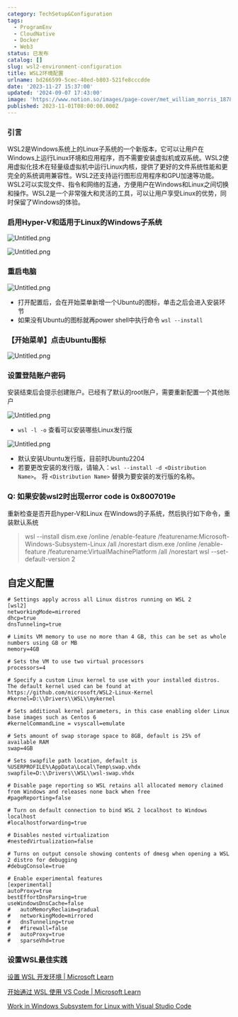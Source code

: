 ```yaml
---
category: TechSetup&Configuration
tags:
  - ProgramEnv
  - CloudNative
  - Docker
  - Web3
status: 已发布
catalog: []
slug: wsl2-environment-configuration
title: WSL2环境配置
urlname: bd266599-5cec-40ed-b803-521fe8cccdde
date: '2023-11-27 15:37:00'
updated: '2024-09-07 17:43:00'
image: 'https://www.notion.so/images/page-cover/met_william_morris_1878.jpg'
published: 2023-11-01T08:00:00.000Z
---
```


### 引言


WSL2是Windows系统上的Linux子系统的一个新版本，它可以让用户在Windows上运行Linux环境和应用程序，而不需要安装虚拟机或双系统。WSL2使用虚拟化技术在轻量级虚拟机中运行Linux内核，提供了更好的文件系统性能和更完全的系统调用兼容性。WSL2还支持运行图形应用程序和GPU加速等功能。WSL2可以实现文件、指令和网络的互通，方便用户在Windows和Linux之间切换和操作。WSL2是一个非常强大和灵活的工具，可以让用户享受Linux的优势，同时保留了Windows的体验。


### 启用Hyper-V和适用于Linux的Windows子系统


![Untitled.png](https://prod-files-secure.s3.us-west-2.amazonaws.com/5d24fe63-e567-4804-86f9-9fdc62e13082/62efe4d1-37d6-4606-a7b8-34dcd63ff38a/Untitled.png?X-Amz-Algorithm=AWS4-HMAC-SHA256&X-Amz-Content-Sha256=UNSIGNED-PAYLOAD&X-Amz-Credential=ASIAZI2LB46655LUTHIF%2F20250418%2Fus-west-2%2Fs3%2Faws4_request&X-Amz-Date=20250418T053949Z&X-Amz-Expires=3600&X-Amz-Security-Token=IQoJb3JpZ2luX2VjEOb%2F%2F%2F%2F%2F%2F%2F%2F%2F%2FwEaCXVzLXdlc3QtMiJHMEUCIFkrB55lCkzA6D5PGO6AylaStlCAKYvAbwaZxASHK5HWAiEA8if54dP18iDtfumKGyt2JpCNwsQ4scBf6f5r08ff7Msq%2FwMIbhAAGgw2Mzc0MjMxODM4MDUiDNlUByJE5%2Bd1WgFH6SrcAxtHpL9IwvJfI6JV7wJzYaEZDnol8bT6LgdV6BMN9HFMOlhk99rFHpC2TZpPnnHUOPXFLssdghbNloLsgvwjFHhVcAGSAHR92JcONxLVAW9oJnP2gUa6bLMhkhKx%2FsR3K1JFC5AsZootb7Mhn9YO1g1V1F2PQr4Lsuu9R8F9tvTr5jl8G99QG395nfmOOfNen4bQL6yON9yzoHTn75L2KxI%2BlyurPhBoz%2B4F2daNijYVtT9nhcBfNOV3X848JHdC1qmzh1FnB3Jg%2FJgfux1sE6CLsyhyy%2BwDgWlpFjToNk5gxWJyTqu5nI%2FBhoai5X6LwTHGgEr8uvSOumRC6Q6rFwzcWOVK03bbO1ixsDf2rV0eR2yBykPCENOka7BSzPOXY4qusW3ULc%2Fw5ooMXZ4g3AUg1zTPf%2B2X1ahBemYq4fkR39gBDY7tRQ%2BZ268B8zXLeqbFt6d8KCG4Ra5yLnRCpvBYdl4NfC6Tyb9MZDdIewxP33MS%2FBnoLZkoFrn%2FsoIqD6NgIIkMzId9AG8CfjYtmSjxT1RJEztwgP7gYH58V6A0NHJnQ0SQ7vpPF10K9vZalkwPbajr0InoGlZZgviWihxyUGn8EXxuCqol4QpZxfaQZdGaim4WVdTKVi77MOrCh8AGOqUBcrFqH%2BcKGzC%2FiEYiNbzkkuSIIxN5X8YQFOLxshczyidACil0LCq0eFeex6No6lB1qiNdQG32rp9cYGIF40pU6KHcQkf8%2BbwIxk1KLAGy9WQBEl62onkDDRwDJF5Il83KhVNs1huDPmVsZdCFQC%2F%2FaLfJOhnZcXtaWe0RTmzt4lI5qNvS52%2FQzw7ZxUViFJ0Ae6kKgIFryIXktfdi00BVmDPb2mnO&X-Amz-Signature=b8d9a582f2d0104c523eaa04824306d88798d470fc84d5f58cfbac2df12e6c9e&X-Amz-SignedHeaders=host&x-id=GetObject)


![Untitled.png](https://prod-files-secure.s3.us-west-2.amazonaws.com/5d24fe63-e567-4804-86f9-9fdc62e13082/74866fe6-9ce5-4055-94c5-4900f6f5ff8b/Untitled.png?X-Amz-Algorithm=AWS4-HMAC-SHA256&X-Amz-Content-Sha256=UNSIGNED-PAYLOAD&X-Amz-Credential=ASIAZI2LB46655LUTHIF%2F20250418%2Fus-west-2%2Fs3%2Faws4_request&X-Amz-Date=20250418T053949Z&X-Amz-Expires=3600&X-Amz-Security-Token=IQoJb3JpZ2luX2VjEOb%2F%2F%2F%2F%2F%2F%2F%2F%2F%2FwEaCXVzLXdlc3QtMiJHMEUCIFkrB55lCkzA6D5PGO6AylaStlCAKYvAbwaZxASHK5HWAiEA8if54dP18iDtfumKGyt2JpCNwsQ4scBf6f5r08ff7Msq%2FwMIbhAAGgw2Mzc0MjMxODM4MDUiDNlUByJE5%2Bd1WgFH6SrcAxtHpL9IwvJfI6JV7wJzYaEZDnol8bT6LgdV6BMN9HFMOlhk99rFHpC2TZpPnnHUOPXFLssdghbNloLsgvwjFHhVcAGSAHR92JcONxLVAW9oJnP2gUa6bLMhkhKx%2FsR3K1JFC5AsZootb7Mhn9YO1g1V1F2PQr4Lsuu9R8F9tvTr5jl8G99QG395nfmOOfNen4bQL6yON9yzoHTn75L2KxI%2BlyurPhBoz%2B4F2daNijYVtT9nhcBfNOV3X848JHdC1qmzh1FnB3Jg%2FJgfux1sE6CLsyhyy%2BwDgWlpFjToNk5gxWJyTqu5nI%2FBhoai5X6LwTHGgEr8uvSOumRC6Q6rFwzcWOVK03bbO1ixsDf2rV0eR2yBykPCENOka7BSzPOXY4qusW3ULc%2Fw5ooMXZ4g3AUg1zTPf%2B2X1ahBemYq4fkR39gBDY7tRQ%2BZ268B8zXLeqbFt6d8KCG4Ra5yLnRCpvBYdl4NfC6Tyb9MZDdIewxP33MS%2FBnoLZkoFrn%2FsoIqD6NgIIkMzId9AG8CfjYtmSjxT1RJEztwgP7gYH58V6A0NHJnQ0SQ7vpPF10K9vZalkwPbajr0InoGlZZgviWihxyUGn8EXxuCqol4QpZxfaQZdGaim4WVdTKVi77MOrCh8AGOqUBcrFqH%2BcKGzC%2FiEYiNbzkkuSIIxN5X8YQFOLxshczyidACil0LCq0eFeex6No6lB1qiNdQG32rp9cYGIF40pU6KHcQkf8%2BbwIxk1KLAGy9WQBEl62onkDDRwDJF5Il83KhVNs1huDPmVsZdCFQC%2F%2FaLfJOhnZcXtaWe0RTmzt4lI5qNvS52%2FQzw7ZxUViFJ0Ae6kKgIFryIXktfdi00BVmDPb2mnO&X-Amz-Signature=2edb14ef85174f89d6701851b273766187d5b77c5fa2931b05c0b1d28771e161&X-Amz-SignedHeaders=host&x-id=GetObject)


### 重启电脑


![Untitled.png](https://prod-files-secure.s3.us-west-2.amazonaws.com/5d24fe63-e567-4804-86f9-9fdc62e13082/ed8ca255-2fda-4c1b-9b1a-f1896300e8e7/Untitled.png?X-Amz-Algorithm=AWS4-HMAC-SHA256&X-Amz-Content-Sha256=UNSIGNED-PAYLOAD&X-Amz-Credential=ASIAZI2LB46655LUTHIF%2F20250418%2Fus-west-2%2Fs3%2Faws4_request&X-Amz-Date=20250418T053949Z&X-Amz-Expires=3600&X-Amz-Security-Token=IQoJb3JpZ2luX2VjEOb%2F%2F%2F%2F%2F%2F%2F%2F%2F%2FwEaCXVzLXdlc3QtMiJHMEUCIFkrB55lCkzA6D5PGO6AylaStlCAKYvAbwaZxASHK5HWAiEA8if54dP18iDtfumKGyt2JpCNwsQ4scBf6f5r08ff7Msq%2FwMIbhAAGgw2Mzc0MjMxODM4MDUiDNlUByJE5%2Bd1WgFH6SrcAxtHpL9IwvJfI6JV7wJzYaEZDnol8bT6LgdV6BMN9HFMOlhk99rFHpC2TZpPnnHUOPXFLssdghbNloLsgvwjFHhVcAGSAHR92JcONxLVAW9oJnP2gUa6bLMhkhKx%2FsR3K1JFC5AsZootb7Mhn9YO1g1V1F2PQr4Lsuu9R8F9tvTr5jl8G99QG395nfmOOfNen4bQL6yON9yzoHTn75L2KxI%2BlyurPhBoz%2B4F2daNijYVtT9nhcBfNOV3X848JHdC1qmzh1FnB3Jg%2FJgfux1sE6CLsyhyy%2BwDgWlpFjToNk5gxWJyTqu5nI%2FBhoai5X6LwTHGgEr8uvSOumRC6Q6rFwzcWOVK03bbO1ixsDf2rV0eR2yBykPCENOka7BSzPOXY4qusW3ULc%2Fw5ooMXZ4g3AUg1zTPf%2B2X1ahBemYq4fkR39gBDY7tRQ%2BZ268B8zXLeqbFt6d8KCG4Ra5yLnRCpvBYdl4NfC6Tyb9MZDdIewxP33MS%2FBnoLZkoFrn%2FsoIqD6NgIIkMzId9AG8CfjYtmSjxT1RJEztwgP7gYH58V6A0NHJnQ0SQ7vpPF10K9vZalkwPbajr0InoGlZZgviWihxyUGn8EXxuCqol4QpZxfaQZdGaim4WVdTKVi77MOrCh8AGOqUBcrFqH%2BcKGzC%2FiEYiNbzkkuSIIxN5X8YQFOLxshczyidACil0LCq0eFeex6No6lB1qiNdQG32rp9cYGIF40pU6KHcQkf8%2BbwIxk1KLAGy9WQBEl62onkDDRwDJF5Il83KhVNs1huDPmVsZdCFQC%2F%2FaLfJOhnZcXtaWe0RTmzt4lI5qNvS52%2FQzw7ZxUViFJ0Ae6kKgIFryIXktfdi00BVmDPb2mnO&X-Amz-Signature=24f11816601919accb899effbc61b89f169b3b4f8490b556c513b3cd5c0a6e95&X-Amz-SignedHeaders=host&x-id=GetObject)

- 打开配置后，会在开始菜单新增一个Ubuntu的图标，单击之后会进入安装环节
- 如果没有Ubuntu的图标就再power shell中执行命令 `wsl --install`

### 【开始菜单】点击Ubuntu图标


![Untitled.png](https://prod-files-secure.s3.us-west-2.amazonaws.com/5d24fe63-e567-4804-86f9-9fdc62e13082/d7415a12-f453-43fe-a604-a208d85638a3/Untitled.png?X-Amz-Algorithm=AWS4-HMAC-SHA256&X-Amz-Content-Sha256=UNSIGNED-PAYLOAD&X-Amz-Credential=ASIAZI2LB46655LUTHIF%2F20250418%2Fus-west-2%2Fs3%2Faws4_request&X-Amz-Date=20250418T053949Z&X-Amz-Expires=3600&X-Amz-Security-Token=IQoJb3JpZ2luX2VjEOb%2F%2F%2F%2F%2F%2F%2F%2F%2F%2FwEaCXVzLXdlc3QtMiJHMEUCIFkrB55lCkzA6D5PGO6AylaStlCAKYvAbwaZxASHK5HWAiEA8if54dP18iDtfumKGyt2JpCNwsQ4scBf6f5r08ff7Msq%2FwMIbhAAGgw2Mzc0MjMxODM4MDUiDNlUByJE5%2Bd1WgFH6SrcAxtHpL9IwvJfI6JV7wJzYaEZDnol8bT6LgdV6BMN9HFMOlhk99rFHpC2TZpPnnHUOPXFLssdghbNloLsgvwjFHhVcAGSAHR92JcONxLVAW9oJnP2gUa6bLMhkhKx%2FsR3K1JFC5AsZootb7Mhn9YO1g1V1F2PQr4Lsuu9R8F9tvTr5jl8G99QG395nfmOOfNen4bQL6yON9yzoHTn75L2KxI%2BlyurPhBoz%2B4F2daNijYVtT9nhcBfNOV3X848JHdC1qmzh1FnB3Jg%2FJgfux1sE6CLsyhyy%2BwDgWlpFjToNk5gxWJyTqu5nI%2FBhoai5X6LwTHGgEr8uvSOumRC6Q6rFwzcWOVK03bbO1ixsDf2rV0eR2yBykPCENOka7BSzPOXY4qusW3ULc%2Fw5ooMXZ4g3AUg1zTPf%2B2X1ahBemYq4fkR39gBDY7tRQ%2BZ268B8zXLeqbFt6d8KCG4Ra5yLnRCpvBYdl4NfC6Tyb9MZDdIewxP33MS%2FBnoLZkoFrn%2FsoIqD6NgIIkMzId9AG8CfjYtmSjxT1RJEztwgP7gYH58V6A0NHJnQ0SQ7vpPF10K9vZalkwPbajr0InoGlZZgviWihxyUGn8EXxuCqol4QpZxfaQZdGaim4WVdTKVi77MOrCh8AGOqUBcrFqH%2BcKGzC%2FiEYiNbzkkuSIIxN5X8YQFOLxshczyidACil0LCq0eFeex6No6lB1qiNdQG32rp9cYGIF40pU6KHcQkf8%2BbwIxk1KLAGy9WQBEl62onkDDRwDJF5Il83KhVNs1huDPmVsZdCFQC%2F%2FaLfJOhnZcXtaWe0RTmzt4lI5qNvS52%2FQzw7ZxUViFJ0Ae6kKgIFryIXktfdi00BVmDPb2mnO&X-Amz-Signature=d1951800a44dd49338239b5a3e5aad99ddc2a6a3a76ff2fd3044cab5fbfd83de&X-Amz-SignedHeaders=host&x-id=GetObject)


### 设置登陆账户密码


安装结束后会提示创建账户。已经有了默认的root账户，需要重新配置一个其他账户


![Untitled.png](https://prod-files-secure.s3.us-west-2.amazonaws.com/5d24fe63-e567-4804-86f9-9fdc62e13082/bb38a6ce-031e-4122-9787-de509d2240bf/Untitled.png?X-Amz-Algorithm=AWS4-HMAC-SHA256&X-Amz-Content-Sha256=UNSIGNED-PAYLOAD&X-Amz-Credential=ASIAZI2LB46655LUTHIF%2F20250418%2Fus-west-2%2Fs3%2Faws4_request&X-Amz-Date=20250418T053949Z&X-Amz-Expires=3600&X-Amz-Security-Token=IQoJb3JpZ2luX2VjEOb%2F%2F%2F%2F%2F%2F%2F%2F%2F%2FwEaCXVzLXdlc3QtMiJHMEUCIFkrB55lCkzA6D5PGO6AylaStlCAKYvAbwaZxASHK5HWAiEA8if54dP18iDtfumKGyt2JpCNwsQ4scBf6f5r08ff7Msq%2FwMIbhAAGgw2Mzc0MjMxODM4MDUiDNlUByJE5%2Bd1WgFH6SrcAxtHpL9IwvJfI6JV7wJzYaEZDnol8bT6LgdV6BMN9HFMOlhk99rFHpC2TZpPnnHUOPXFLssdghbNloLsgvwjFHhVcAGSAHR92JcONxLVAW9oJnP2gUa6bLMhkhKx%2FsR3K1JFC5AsZootb7Mhn9YO1g1V1F2PQr4Lsuu9R8F9tvTr5jl8G99QG395nfmOOfNen4bQL6yON9yzoHTn75L2KxI%2BlyurPhBoz%2B4F2daNijYVtT9nhcBfNOV3X848JHdC1qmzh1FnB3Jg%2FJgfux1sE6CLsyhyy%2BwDgWlpFjToNk5gxWJyTqu5nI%2FBhoai5X6LwTHGgEr8uvSOumRC6Q6rFwzcWOVK03bbO1ixsDf2rV0eR2yBykPCENOka7BSzPOXY4qusW3ULc%2Fw5ooMXZ4g3AUg1zTPf%2B2X1ahBemYq4fkR39gBDY7tRQ%2BZ268B8zXLeqbFt6d8KCG4Ra5yLnRCpvBYdl4NfC6Tyb9MZDdIewxP33MS%2FBnoLZkoFrn%2FsoIqD6NgIIkMzId9AG8CfjYtmSjxT1RJEztwgP7gYH58V6A0NHJnQ0SQ7vpPF10K9vZalkwPbajr0InoGlZZgviWihxyUGn8EXxuCqol4QpZxfaQZdGaim4WVdTKVi77MOrCh8AGOqUBcrFqH%2BcKGzC%2FiEYiNbzkkuSIIxN5X8YQFOLxshczyidACil0LCq0eFeex6No6lB1qiNdQG32rp9cYGIF40pU6KHcQkf8%2BbwIxk1KLAGy9WQBEl62onkDDRwDJF5Il83KhVNs1huDPmVsZdCFQC%2F%2FaLfJOhnZcXtaWe0RTmzt4lI5qNvS52%2FQzw7ZxUViFJ0Ae6kKgIFryIXktfdi00BVmDPb2mnO&X-Amz-Signature=95f05798349a4c9f3819aacee56d066570b478d7045366102e490b86d07d3fb0&X-Amz-SignedHeaders=host&x-id=GetObject)

- `wsl -l -o` 查看可以安装哪些Linux发行版

![Untitled.png](https://prod-files-secure.s3.us-west-2.amazonaws.com/5d24fe63-e567-4804-86f9-9fdc62e13082/4b4e5e2f-4e13-4651-8884-559a62c38137/Untitled.png?X-Amz-Algorithm=AWS4-HMAC-SHA256&X-Amz-Content-Sha256=UNSIGNED-PAYLOAD&X-Amz-Credential=ASIAZI2LB46655LUTHIF%2F20250418%2Fus-west-2%2Fs3%2Faws4_request&X-Amz-Date=20250418T053949Z&X-Amz-Expires=3600&X-Amz-Security-Token=IQoJb3JpZ2luX2VjEOb%2F%2F%2F%2F%2F%2F%2F%2F%2F%2FwEaCXVzLXdlc3QtMiJHMEUCIFkrB55lCkzA6D5PGO6AylaStlCAKYvAbwaZxASHK5HWAiEA8if54dP18iDtfumKGyt2JpCNwsQ4scBf6f5r08ff7Msq%2FwMIbhAAGgw2Mzc0MjMxODM4MDUiDNlUByJE5%2Bd1WgFH6SrcAxtHpL9IwvJfI6JV7wJzYaEZDnol8bT6LgdV6BMN9HFMOlhk99rFHpC2TZpPnnHUOPXFLssdghbNloLsgvwjFHhVcAGSAHR92JcONxLVAW9oJnP2gUa6bLMhkhKx%2FsR3K1JFC5AsZootb7Mhn9YO1g1V1F2PQr4Lsuu9R8F9tvTr5jl8G99QG395nfmOOfNen4bQL6yON9yzoHTn75L2KxI%2BlyurPhBoz%2B4F2daNijYVtT9nhcBfNOV3X848JHdC1qmzh1FnB3Jg%2FJgfux1sE6CLsyhyy%2BwDgWlpFjToNk5gxWJyTqu5nI%2FBhoai5X6LwTHGgEr8uvSOumRC6Q6rFwzcWOVK03bbO1ixsDf2rV0eR2yBykPCENOka7BSzPOXY4qusW3ULc%2Fw5ooMXZ4g3AUg1zTPf%2B2X1ahBemYq4fkR39gBDY7tRQ%2BZ268B8zXLeqbFt6d8KCG4Ra5yLnRCpvBYdl4NfC6Tyb9MZDdIewxP33MS%2FBnoLZkoFrn%2FsoIqD6NgIIkMzId9AG8CfjYtmSjxT1RJEztwgP7gYH58V6A0NHJnQ0SQ7vpPF10K9vZalkwPbajr0InoGlZZgviWihxyUGn8EXxuCqol4QpZxfaQZdGaim4WVdTKVi77MOrCh8AGOqUBcrFqH%2BcKGzC%2FiEYiNbzkkuSIIxN5X8YQFOLxshczyidACil0LCq0eFeex6No6lB1qiNdQG32rp9cYGIF40pU6KHcQkf8%2BbwIxk1KLAGy9WQBEl62onkDDRwDJF5Il83KhVNs1huDPmVsZdCFQC%2F%2FaLfJOhnZcXtaWe0RTmzt4lI5qNvS52%2FQzw7ZxUViFJ0Ae6kKgIFryIXktfdi00BVmDPb2mnO&X-Amz-Signature=e1e770b5d0473e52c27e6d2cf57a4625989754a84155342230b43af060b6d253&X-Amz-SignedHeaders=host&x-id=GetObject)

- 默认安装Ubuntu发行版，目前时Ubuntu2204
- 若要更改安装的发行版，请输入：`wsl --install -d <Distribution Name>`。 将 `<Distribution Name>` 替换为要安装的发行版的名称。

### Q: 如果安装wsl2时出现error code is 0x8007019e


重新检查是否开启hyper-V和Linux 在Windows的子系统，然后执行如下命令，重装默认系统

> wsl --install
> dism.exe /online /enable-feature /featurename:Microsoft-Windows-Subsystem-Linux /all /norestart
> dism.exe /online /enable-feature /featurename:VirtualMachinePlatform /all /norestart
> wsl --set-default-version 2

## 自定义配置


```shell
# Settings apply across all Linux distros running on WSL 2
[wsl2]
networkingMode=mirrored
dhcp=true
dnsTunneling=true

# Limits VM memory to use no more than 4 GB, this can be set as whole numbers using GB or MB
memory=4GB 

# Sets the VM to use two virtual processors
processors=4

# Specify a custom Linux kernel to use with your installed distros. The default kernel used can be found at https://github.com/microsoft/WSL2-Linux-Kernel
#kernel=D:\\Drivers\\WSL\\mykernel

# Sets additional kernel parameters, in this case enabling older Linux base images such as Centos 6
#kernelCommandLine = vsyscall=emulate

# Sets amount of swap storage space to 8GB, default is 25% of available RAM
swap=4GB

# Sets swapfile path location, default is %USERPROFILE%\AppData\Local\Temp\swap.vhdx
swapfile=D:\\Drivers\\WSL\\wsl-swap.vhdx

# Disable page reporting so WSL retains all allocated memory claimed from Windows and releases none back when free
#pageReporting=false

# Turn on default connection to bind WSL 2 localhost to Windows localhost
#localhostforwarding=true

# Disables nested virtualization
#nestedVirtualization=false

# Turns on output console showing contents of dmesg when opening a WSL 2 distro for debugging
#debugConsole=true

# Enable experimental features
[experimental]
autoProxy=true
bestEffortDnsParsing=true
useWindowsDnsCache=false
#   autoMemoryReclaim=gradual
#   networkingMode=mirrored
#   dnsTunneling=true
#   #firewall=false
#   autoProxy=true
#   sparseVhd=true
```


### 设置WSL最佳实践


[设置 WSL 开发环境 | Microsoft Learn](https://learn.microsoft.com/zh-cn/windows/wsl/setup/environment#set-up-your-linux-username-and-password)


[开始通过 WSL 使用 VS Code | Microsoft Learn](https://learn.microsoft.com/zh-cn/windows/wsl/tutorials/wsl-vscode)


[Work in Windows Subsystem for Linux with Visual Studio Code](https://code.visualstudio.com/docs/remote/wsl-tutorial)

